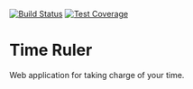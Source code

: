 [![Build Status](https://travis-ci.com/Iprogrammerr/Time-Ruler.svg?branch=master)](https://travis-ci.com/Iprogrammerr/Time-Ruler)
[![Test Coverage](https://img.shields.io/codecov/c/github/iprogrammerr/time-ruler/master.svg)](https://codecov.io/gh/Iprogrammerr/Time-Ruler/branch/master)
# Time Ruler
Web application for taking charge of your time.